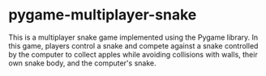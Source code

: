 # pygame-multiplayer-snake
This is a multiplayer snake game implemented using the Pygame library. In this game, players control a snake and compete against a snake controlled by the computer to collect apples while avoiding collisions with walls, their own snake body, and the computer's snake.
